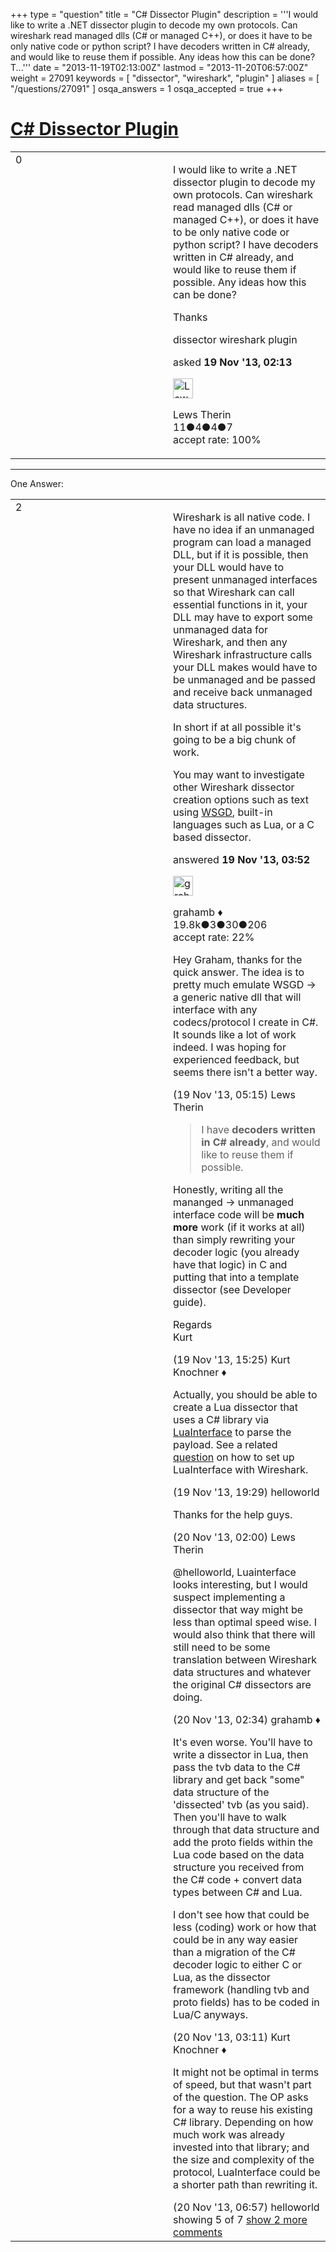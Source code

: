 +++
type = "question"
title = "C# Dissector Plugin"
description = '''I would like to write a .NET dissector plugin to decode my own protocols.  Can wireshark read managed dlls (C# or managed C++), or does it have to be only native code or python script?  I have decoders written in C# already, and would like to reuse them if possible. Any ideas how this can be done? T...'''
date = "2013-11-19T02:13:00Z"
lastmod = "2013-11-20T06:57:00Z"
weight = 27091
keywords = [ "dissector", "wireshark", "plugin" ]
aliases = [ "/questions/27091" ]
osqa_answers = 1
osqa_accepted = true
+++

<div class="headNormal">

# [C\# Dissector Plugin](/questions/27091/c-dissector-plugin)

</div>

<div id="main-body">

<div id="askform">

<table id="question-table" style="width:100%;"><colgroup><col style="width: 50%" /><col style="width: 50%" /></colgroup><tbody><tr class="odd"><td style="width: 30px; vertical-align: top"><div class="vote-buttons"><span id="post-27091-upvote" class="ajax-command post-vote up" rel="nofollow" title="I like this post (click again to cancel)"> </span><div id="post-27091-score" class="post-score" title="current number of votes">0</div><span id="post-27091-downvote" class="ajax-command post-vote down" rel="nofollow" title="I dont like this post (click again to cancel)"> </span> <span id="favorite-mark" class="ajax-command favorite-mark" rel="nofollow" title="mark/unmark this question as favorite (click again to cancel)"> </span><div id="favorite-count" class="favorite-count"></div></div></td><td><div id="item-right"><div class="question-body"><p>I would like to write a .NET dissector plugin to decode my own protocols. Can wireshark read managed dlls (C# or managed C++), or does it have to be only native code or python script? I have decoders written in C# already, and would like to reuse them if possible. Any ideas how this can be done?</p><p>Thanks</p></div><div id="question-tags" class="tags-container tags"><span class="post-tag tag-link-dissector" rel="tag" title="see questions tagged &#39;dissector&#39;">dissector</span> <span class="post-tag tag-link-wireshark" rel="tag" title="see questions tagged &#39;wireshark&#39;">wireshark</span> <span class="post-tag tag-link-plugin" rel="tag" title="see questions tagged &#39;plugin&#39;">plugin</span></div><div id="question-controls" class="post-controls"></div><div class="post-update-info-container"><div class="post-update-info post-update-info-user"><p>asked <strong>19 Nov '13, 02:13</strong></p><img src="https://secure.gravatar.com/avatar/10ba80b2d73f068e916ba35852a8a436?s=32&amp;d=identicon&amp;r=g" class="gravatar" width="32" height="32" alt="Lews%20Therin&#39;s gravatar image" /><p><span>Lews Therin</span><br />
<span class="score" title="11 reputation points">11</span><span title="4 badges"><span class="badge1">●</span><span class="badgecount">4</span></span><span title="4 badges"><span class="silver">●</span><span class="badgecount">4</span></span><span title="7 badges"><span class="bronze">●</span><span class="badgecount">7</span></span><br />
<span class="accept_rate" title="Rate of the user&#39;s accepted answers">accept rate:</span> <span title="Lews Therin has one accepted answer">100%</span></p></div></div><div id="comments-container-27091" class="comments-container"></div><div id="comment-tools-27091" class="comment-tools"></div><div class="clear"></div><div id="comment-27091-form-container" class="comment-form-container"></div><div class="clear"></div></div></td></tr></tbody></table>

------------------------------------------------------------------------

<div class="tabBar">

<span id="sort-top"></span>

<div class="headQuestions">

One Answer:

</div>

</div>

<span id="27096"></span>

<div id="answer-container-27096" class="answer accepted-answer">

<table style="width:100%;"><colgroup><col style="width: 50%" /><col style="width: 50%" /></colgroup><tbody><tr class="odd"><td style="width: 30px; vertical-align: top"><div class="vote-buttons"><span id="post-27096-upvote" class="ajax-command post-vote up" rel="nofollow" title="I like this post (click again to cancel)"> </span><div id="post-27096-score" class="post-score" title="current number of votes">2</div><span id="post-27096-downvote" class="ajax-command post-vote down" rel="nofollow" title="I dont like this post (click again to cancel)"> </span> <span class="accept-answer on" rel="nofollow" title="Lews Therin has selected this answer as the correct answer"> </span></div></td><td><div class="item-right"><div class="answer-body"><p>Wireshark is all native code. I have no idea if an unmanaged program can load a managed DLL, but if it is possible, then your DLL would have to present unmanaged interfaces so that Wireshark can call essential functions in it, your DLL may have to export some unmanaged data for Wireshark, and then any Wireshark infrastructure calls your DLL makes would have to be unmanaged and be passed and receive back unmanaged data structures.</p><p>In short if at all possible it's going to be a big chunk of work.</p><p>You may want to investigate other Wireshark dissector creation options such as text using <a href="http://wsgd.free.fr/">WSGD</a>, built-in languages such as Lua, or a C based dissector.</p></div><div class="answer-controls post-controls"></div><div class="post-update-info-container"><div class="post-update-info post-update-info-user"><p>answered <strong>19 Nov '13, 03:52</strong></p><img src="https://secure.gravatar.com/avatar/d2a7e24ca66604c749c7c88c1da8ff78?s=32&amp;d=identicon&amp;r=g" class="gravatar" width="32" height="32" alt="grahamb&#39;s gravatar image" /><p><span>grahamb ♦</span><br />
<span class="score" title="19834 reputation points"><span>19.8k</span></span><span title="3 badges"><span class="badge1">●</span><span class="badgecount">3</span></span><span title="30 badges"><span class="silver">●</span><span class="badgecount">30</span></span><span title="206 badges"><span class="bronze">●</span><span class="badgecount">206</span></span><br />
<span class="accept_rate" title="Rate of the user&#39;s accepted answers">accept rate:</span> <span title="grahamb has 274 accepted answers">22%</span></p></div></div><div id="comments-container-27096" class="comments-container"><span id="27097"></span><div id="comment-27097" class="comment"><div id="post-27097-score" class="comment-score"></div><div class="comment-text"><p>Hey Graham, thanks for the quick answer. The idea is to pretty much emulate WSGD -&gt; a generic native dll that will interface with any codecs/protocol I create in C#. It sounds like a lot of work indeed. I was hoping for experienced feedback, but seems there isn't a better way.</p></div><div id="comment-27097-info" class="comment-info"><span class="comment-age">(19 Nov '13, 05:15)</span> <span class="comment-user userinfo">Lews Therin</span></div></div><span id="27121"></span><div id="comment-27121" class="comment"><div id="post-27121-score" class="comment-score"></div><div class="comment-text"><blockquote><p>I have <strong>decoders written in C# already</strong>, and would like to reuse them if possible.</p></blockquote><p>Honestly, writing all the mananged -&gt; unmanaged interface code will be <strong>much more</strong> work (if it works at all) than simply rewriting your decoder logic (you already have that logic) in C and putting that into a template dissector (see Developer guide).</p><p>Regards<br />
Kurt</p></div><div id="comment-27121-info" class="comment-info"><span class="comment-age">(19 Nov '13, 15:25)</span> <span class="comment-user userinfo">Kurt Knochner ♦</span></div></div><span id="27130"></span><div id="comment-27130" class="comment"><div id="post-27130-score" class="comment-score"></div><div class="comment-text"><p>Actually, you should be able to create a Lua dissector that uses a C# library via <a href="https://github.com/LuaDist/luainterface#lua-api">LuaInterface</a> to parse the payload. See a related <a href="http://ask.wireshark.org/questions/5868/how-do-i-setup-wireshark-to-run-luas-clrpackage">question</a> on how to set up LuaInterface with Wireshark.</p></div><div id="comment-27130-info" class="comment-info"><span class="comment-age">(19 Nov '13, 19:29)</span> <span class="comment-user userinfo">helloworld</span></div></div><span id="27140"></span><div id="comment-27140" class="comment"><div id="post-27140-score" class="comment-score"></div><div class="comment-text"><p>Thanks for the help guys.</p></div><div id="comment-27140-info" class="comment-info"><span class="comment-age">(20 Nov '13, 02:00)</span> <span class="comment-user userinfo">Lews Therin</span></div></div><span id="27147"></span><div id="comment-27147" class="comment"><div id="post-27147-score" class="comment-score"></div><div class="comment-text"><p><span>@helloworld</span>, Luainterface looks interesting, but I would suspect implementing a dissector that way might be less than optimal speed wise. I would also think that there will still need to be some translation between Wireshark data structures and whatever the original C# dissectors are doing.</p></div><div id="comment-27147-info" class="comment-info"><span class="comment-age">(20 Nov '13, 02:34)</span> <span class="comment-user userinfo">grahamb ♦</span></div></div><span id="27149"></span><div id="comment-27149" class="comment not_top_scorer"><div id="post-27149-score" class="comment-score"></div><div class="comment-text"><p>It's even worse. You'll have to write a dissector in Lua, then pass the tvb data to the C# library and get back "some" data structure of the 'dissected' tvb (as you said). Then you'll have to walk through that data structure and add the proto fields within the Lua code based on the data structure you received from the C# code + convert data types between C# and Lua.</p><p>I don't see how that could be less (coding) work or how that could be in any way easier than a migration of the C# decoder logic to either C or Lua, as the dissector framework (handling tvb and proto fields) has to be coded in Lua/C anyways.</p></div><div id="comment-27149-info" class="comment-info"><span class="comment-age">(20 Nov '13, 03:11)</span> <span class="comment-user userinfo">Kurt Knochner ♦</span></div></div><span id="27160"></span><div id="comment-27160" class="comment not_top_scorer"><div id="post-27160-score" class="comment-score"></div><div class="comment-text"><p>It might not be optimal in terms of speed, but that wasn't part of the question. The OP asks for a way to reuse his existing C# library. Depending on how much work was already invested into that library; and the size and complexity of the protocol, LuaInterface could be a shorter path than rewriting it.</p></div><div id="comment-27160-info" class="comment-info"><span class="comment-age">(20 Nov '13, 06:57)</span> <span class="comment-user userinfo">helloworld</span></div></div></div><div id="comment-tools-27096" class="comment-tools"><span class="comments-showing"> showing 5 of 7 </span> <a href="#" class="show-all-comments-link">show 2 more comments</a></div><div class="clear"></div><div id="comment-27096-form-container" class="comment-form-container"></div><div class="clear"></div></div></td></tr></tbody></table>

</div>

<div class="paginator-container-left">

</div>

</div>

</div>

